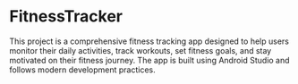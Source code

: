 # FitnessTracker
This project is a comprehensive fitness tracking app designed to help users monitor their daily activities, track workouts, set fitness goals, and stay motivated on their fitness journey. The app is built using Android Studio and follows modern development practices.
